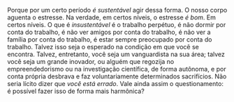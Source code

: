 
Porque por um certo período _é sustentável_ agir dessa forma. O nosso corpo aguenta o estresse. Na verdade, em certos níveis, o estresse _é bom_. Em certos níveis. O que é _insustentável_ é o trabalho perpétuo, é não dormir por conta do trabalho, é não ver amigos por conta do trabalho, é não ver a família por conta do trabalho, é estar sempre preocupado por conta do trabalho. Talvez isso seja o esperado na condição em que você se encontra. Talvez, entretanto, você seja um vanguardista na sua área; talvez você seja um grande inovador, ou alguém que regozija no empreendedorismo ou na investigação científica, de forma autônoma, e por conta própria desbrava e faz voluntariamente determinados sacrifícios. Não seria lícito dizer que _você está errado_. Vale ainda assim o questionamento: é possível fazer isso de forma mais harmônica?

